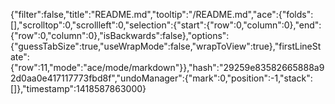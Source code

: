 {"filter":false,"title":"README.md","tooltip":"/README.md","ace":{"folds":[],"scrolltop":0,"scrollleft":0,"selection":{"start":{"row":0,"column":0},"end":{"row":0,"column":0},"isBackwards":false},"options":{"guessTabSize":true,"useWrapMode":false,"wrapToView":true},"firstLineState":{"row":11,"mode":"ace/mode/markdown"}},"hash":"29259e83582665888a92d0aa0e417117773fbd8f","undoManager":{"mark":0,"position":-1,"stack":[]},"timestamp":1418587863000}